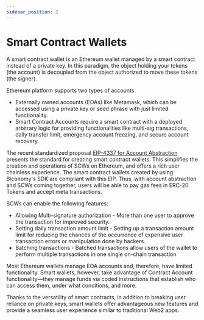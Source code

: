 ```yaml
---
sidebar_position: 2
---
```


# Smart Contract Wallets

A smart contract wallet is an Ethereum wallet managed by a smart contract instead of a private key. In this paradigm, the object holding your tokens (the account) is decoupled from the object authorized to move these tokens (the signer).

Ethereum platform supports two types of accounts:

- Externally owned accounts (EOAs) like Metamask, which can be accessed using a private key or seed phrase with just limited functionality.
- Smart Contract Accounts require a smart contract with a deployed arbitrary logic for providing functionalities like multi-sig transactions, daily transfer limit, emergency account freezing, and secure account recovery.

The recent standardized proposal [EIP-4337 for Account Abstraction](https://eips.ethereum.org/EIPS/eip-4337) presents the standard for creating smart contract wallets. This simplifies the creation and operations of SCWs on Ethereum, and offers a rich user chainless experience. The smart contract wallets created by using Biconomy's SDK are compliant with this EIP. Thus, with account abstraction and SCWs coming together, users will be able to pay gas fees in ERC-20 Tokens and accept meta transactions.

SCWs can enable the following features:

- Allowing Multi-signature authorization - More than one user to approve the transaction for improved security.
- Setting daily transaction amount limit -  Setting up a transaction amount limit for reducing the chances of the occurrence of expensive user transaction errors or manipulation done by hackers.
- Batching transactions - Batched transactions allow users of the wallet to perform multiple transactions in one single on-chain transaction

Most Ethereum wallets manage EOA accounts and, therefore, have limited functionality. Smart wallets, however, take advantage of Contract Account functionality—they manage funds via coded instructions that establish who can access them, under what conditions, and more.

Thanks to the versatility of smart contracts, in addition to breaking user reliance on private keys, smart wallets offer advantageous new features and provide a seamless user experience similar to traditional Web2 apps.
